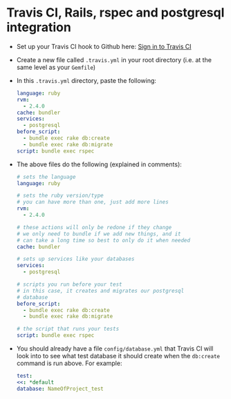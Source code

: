 # Travis CI, Rails, rspec and postgresql integration

- Set up your Travis CI hook to Github here: [Sign in to Travis CI](https://travis-ci.org/auth)

- Create a new file called `.travis.yml` in your root directory (i.e. at the same level as your `Gemfile`)

- In this `.travis.yml` directory, paste the following:

  ```yml
  language: ruby
  rvm:
    - 2.4.0
  cache: bundler
  services:
    - postgresql
  before_script:
    - bundle exec rake db:create
    - bundle exec rake db:migrate
  script: bundle exec rspec
  ```

- The above files do the following (explained in comments):

  ```yml
  # sets the language
  language: ruby

  # sets the ruby version/type
  # you can have more than one, just add more lines
  rvm:
    - 2.4.0

  # these actions will only be redone if they change
  # we only need to bundle if we add new things, and it
  # can take a long time so best to only do it when needed
  cache: bundler

  # sets up services like your databases
  services:
    - postgresql

  # scripts you run before your test
  # in this case, it creates and migrates our postgresql
  # database
  before_script:
    - bundle exec rake db:create
    - bundle exec rake db:migrate

  # the script that runs your tests
  script: bundle exec rspec
  ```

- You should already have a file `config/database.yml` that Travis CI will look into to see what test database it should create when the `db:create` command is run above. For example:

  ```yml
  test:
  <<: *default
  database: NameOfProject_test
  ```
